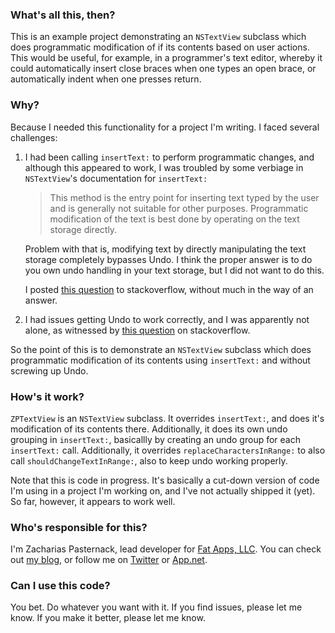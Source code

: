 ### What's all this, then? ###

This is an example project demonstrating an `NSTextView` subclass which does programmatic modification
of if its contents based on user actions.  This would be useful, for example, in a programmer's
text editor, whereby it could automatically insert close braces when one types an open brace, or
automatically indent when one presses return.


### Why? ###

Because I needed this functionality for a project I'm writing. I faced several challenges:

1. I had been calling `insertText:` to perform programmatic changes, and although this appeared to
   work, I was troubled by some verbiage in `NSTextView`'s documentation for `insertText:`
   > This method is the entry point for inserting text typed by the user and is generally 
   > not suitable for other purposes. Programmatic modification of the text is best done 
   > by operating on the text storage directly.
   
   Problem with that is, modifying text by directly manipulating the text storage completely 
   bypasses Undo. I think the proper answer is to do you own undo handling in your text
   storage, but I did not want to do this.

   I posted [this question](http://stackoverflow.com/questions/14722223/is-nstextviews-inserttext-really-not-suitable-for-programmatic-modification) to stackoverflow, without much in the way of an answer.

2. I had issues getting Undo to work correctly, and I was apparently not alone, as witnessed
   by [this question](http://stackoverflow.com/questions/5585944/cocoa-looking-for-a-general-strategy-for-programmatic-manipulation-of-nstextvie) on stackoverflow.
   

So the point of this is to demonstrate an `NSTextView` subclass which does programmatic modification
of its contents using `insertText:` and without screwing up Undo.


### How's it work? ###

`ZPTextView` is an `NSTextView` subclass. It overrides `insertText:`, and does it's modification of
its contents there. Additionally, it does its own undo grouping in `insertText:`, basicallly by
creating an undo group for each `insertText:` call. Additionally, it overrides
`replaceCharactersInRange:` to also call `shouldChangeTextInRange:`, also to keep undo working 
properly.

Note that this is code in progress. It's basically a cut-down version of code I'm using in a project
I'm working on, and I've not actually shipped it (yet). So far, however, it appears to work well.


### Who's responsible for this? ###

I'm Zacharias Pasternack, lead developer for [Fat Apps, LLC](http://www.fat-apps.com). You can check 
out [my blog](http://zpasternack.org), or follow me on [Twitter](https://twitter.com/zpasternack)
or [App.net](https://alpha.app.net/zpasternack).


### Can I use this code? ###

You bet. Do whatever you want with it. If you find issues, please let me know. If you make it
better, please let me know.

